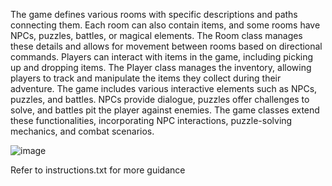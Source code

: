  The game defines various rooms with specific descriptions and paths connecting them. Each room can also contain items, and some rooms have NPCs, puzzles, battles, or magical elements. The Room class manages these details and allows for movement between rooms based on directional commands.
 Players can interact with items in the game, including picking up and dropping items. The Player class manages the inventory, allowing players to track and manipulate the items they collect during their adventure.
 The game includes various interactive elements such as NPCs, puzzles, and battles. NPCs provide dialogue, puzzles offer challenges to solve, and battles pit the player against enemies. The game classes extend these functionalities, incorporating NPC interactions, puzzle-solving mechanics, and combat scenarios.


 ![image](https://github.com/user-attachments/assets/414a15eb-9abf-4dc9-9739-e542f74e77e8)

 Refer to instructions.txt for more guidance
 
